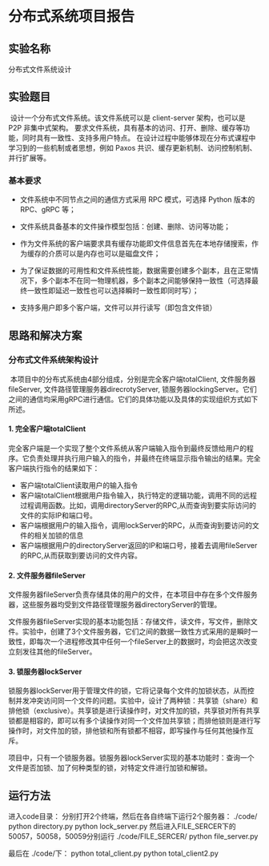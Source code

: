 # 分布式系统项目报告

## 实验名称

分布式文件系统设计

## 实验题目

​		设计一个分布式文件系统。该文件系统可以是 client-server 架构，也可以是 P2P 非集中式架构。 要求文件系统，具有基本的访问、打开、删除、缓存等功能，同时具有一致性、支持多用户特点。 在设计过程中能够体现在分布式课程中学习到的一些机制或者思想，例如 Paxos 共识、缓存更新机制、访问控制机制、并行扩展等。

### 基本要求

- 文件系统中不同节点之间的通信方式采用 RPC 模式，可选择 Python 版本的 RPC、gRPC 等；
- 文件系统具备基本的文件操作模型包括：创建、删除、访问等功能；
- 作为文件系统的客户端要求具有缓存功能即文件信息首先在本地存储搜索，作为缓存的介质可以是内存也可以是磁盘文件； 
- 为了保证数据的可用性和文件系统性能，数据需要创建多个副本，且在正常情况下，多个副本不在同一物理机器，多个副本之间能够保持一致性（可选择最终一致性即延迟一致性也可以选择瞬时一致性即同时写）； 

- 支持多用户即多个客户端，文件可以并行读写（即包含文件锁） 

## 思路和解决方案

### 分布式文件系统架构设计

​		本项目中的分布式系统由4部分组成，分别是完全客户端totalClient, 文件服务器fileServer, 文件路径管理服务器direcrotyServer, 锁服务器lockingServer。它们之间的通信均采用gRPC进行通信。它们的具体功能以及具体的实现组织方式如下所述。

#### 1. 完全客户端totalClient

​		完全客户端是一个实现了整个文件系统从客户端输入指令到最终反馈给用户的程序。它负责处理并执行用户输入的指令，并最终在终端显示指令输出的结果。完全客户端执行指令的结果如下：

- 客户端totalClient读取用户的输入指令
- 客户端totalClient根据用户指令输入，执行特定的逻辑功能，调用不同的远程过程调用函数。比如，调用directoryServer的RPC,从而查询到要实际访问的文件的实际IP和端口号。
- 客户端根据用户的输入指令，调用lockServer的RPC，从而查询到要访问的文件的相关加锁的信息
- 客户端根据用户的directoryServer返回的IP和端口号，接着去调用fileServer的RPC,从而获取到要访问的文件内容。

#### 2. 文件服务器fileServer

​		文件服务器fileServer负责存储具体的用户的文件，在本项目中存在多个文件服务器，这些服务器均受到文件路径管理服务器directoryServer的管理。

​		文件服务器fileServer实现的基本功能包括：存储文件，读文件，写文件，删除文件。实验中，创建了3个文件服务器，它们之间的数据一致性方式采用的是瞬时一致性，即每次一个进程修改其中任何一个fileServer上的数据时，均会把这次改变立刻发往其他的fileServer。

#### 3. 锁服务器lockServer

​		锁服务器lockServer用于管理文件的锁，它将记录每个文件的加锁状态，从而控制并发冲突访问同一个文件的问题。实验中，设计了两种锁：共享锁（share）和排他锁（exclusive）。共享锁是进行读操作时，对文件加的锁，共享锁对所有共享锁都是相容的，即可以有多个读操作对同一个文件加共享锁；而排他锁则是进行写操作时，对文件加的锁，排他锁和所有锁都不相容，即写操作与任何其他操作互斥。

​		项目中，只有一个锁服务器。锁服务器lockServer实现的基本功能时：查询一个文件是否加锁、加了何种类型的锁，对特定文件进行加锁和解锁。

## 运行方法

进入code目录：
分别打开2个终端，然后在各自终端下运行2个服务器：
./code/
python directory.py
python lock_server.py
然后进入FILE_SERCER下的50057，50058，50059分别运行
./code/FILE_SERCER/
python file_server.py

最后在 ./code/下：
python total_client.py
python total_client2.py